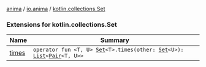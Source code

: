 [anima](../../index.md) / [io.anima](../index.md) / [kotlin.collections.Set](./index.md)

### Extensions for kotlin.collections.Set

| Name | Summary |
|---|---|
| [times](times.md) | `operator fun <T, U> `[`Set`](https://kotlinlang.org/api/latest/jvm/stdlib/kotlin.collections/-set/index.html)`<T>.times(other: `[`Set`](https://kotlinlang.org/api/latest/jvm/stdlib/kotlin.collections/-set/index.html)`<U>): `[`List`](https://kotlinlang.org/api/latest/jvm/stdlib/kotlin.collections/-list/index.html)`<`[`Pair`](https://kotlinlang.org/api/latest/jvm/stdlib/kotlin/-pair/index.html)`<T, U>>` |
